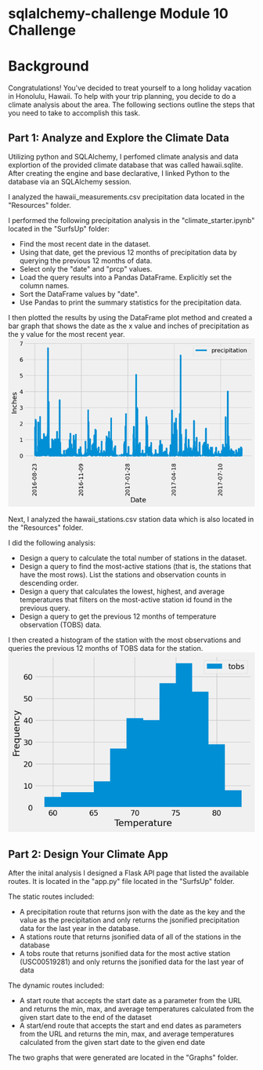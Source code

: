 # sqlalchemy-challenge Module 10 Challenge

# Background
Congratulations! You've decided to treat yourself to a long holiday vacation in Honolulu, Hawaii. To help with your trip planning, you decide to do a climate analysis about the area. The following sections outline the steps that you need to take to accomplish this task.

## Part 1: Analyze and Explore the Climate Data
Utilizing python and SQLAlchemy, I perfomed climate analysis and data explortion of the provided climate database that was called hawaii.sqlite.
After creating the engine and base declarative, I linked Python to the database via an SQLAlchemy session.

I analyzed the hawaii_measurements.csv precipitation data located in the "Resources" folder.

I performed the following precipitation analysis in the "climate_starter.ipynb" located in the "SurfsUp" folder:

- Find the most recent date in the dataset.
- Using that date, get the previous 12 months of precipitation data by querying the previous 12 months of data.
- Select only the "date" and "prcp" values.
- Load the query results into a Pandas DataFrame. Explicitly set the column names.
- Sort the DataFrame values by "date".
- Use Pandas to print the summary statistics for the precipitation data.

I then plotted the results by using the DataFrame plot method and created a bar graph that shows the date as the x value and inches of precipitation as the y value for the most recent year.
![Bar Graph](https://github.com/kirbyjudd/sqlalchemy-challenge/blob/main/Graphs/precipitation%20bar%20graph.png?raw=true)

Next, I analyzed the hawaii_stations.csv station data which is also located in the "Resources" folder.

I did the following analysis:
- Design a query to calculate the total number of stations in the dataset.
- Design a query to find the most-active stations (that is, the stations that have the most rows). List the stations and observation counts in descending order.
- Design a query that calculates the lowest, highest, and average temperatures that filters on the most-active station id found in the previous query.
- Design a query to get the previous 12 months of temperature observation (TOBS) data.

I then created a histogram of the station with the most observations and queries the previous 12 months of TOBS data for the station.
![Histogram](https://github.com/kirbyjudd/sqlalchemy-challenge/blob/main/Graphs/TOBS%20histogram.png?raw=true)

## Part 2: Design Your Climate App
After the inital analysis I designed a Flask API page that listed the available routes. It is located in the "app.py" file located in the "SurfsUp" folder.

The static routes included:
- A precipitation route that returns json with the date as the key and the value as the precipitation and only returns the jsonified precipitation data for the last year in the database.
- A stations route that returns jsonified data of all of the stations in the database
- A tobs route that returns jsonified data for the most active station (USC00519281) and only returns the jsonified data for the last year of data

The dynamic routes included:
- A start route that accepts the start date as a parameter from the URL and returns the min, max, and average temperatures calculated from the given start date to the end of the dataset
- A start/end route that accepts the start and end dates as parameters from the URL and returns the min, max, and average temperatures calculated from the given start date to the given end date

The two graphs that were generated are located in the "Graphs" folder.


